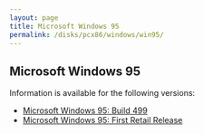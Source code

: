 ```yaml
---
layout: page
title: Microsoft Windows 95
permalink: /disks/pcx86/windows/win95/
---
```


Microsoft Windows 95
--------------------

Information is available for the following versions:

* [Microsoft Windows 95: Build 499](4.00.499/)
* [Microsoft Windows 95: First Retail Release](4.00.950/)

